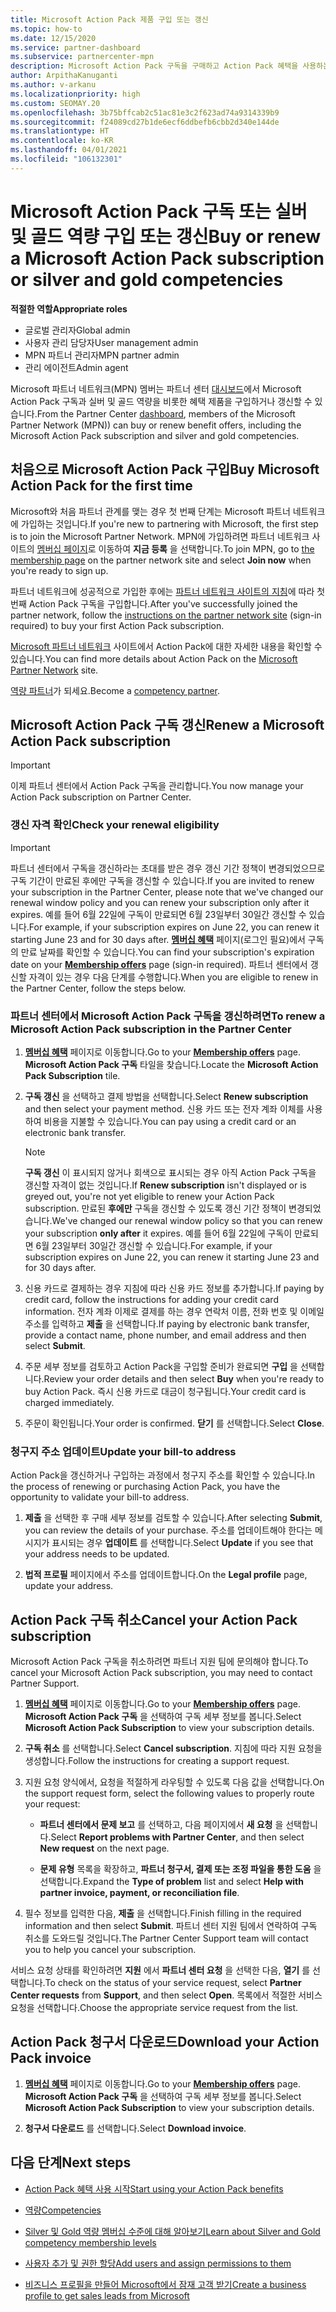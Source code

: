 ```yaml
---
title: Microsoft Action Pack 제품 구입 또는 갱신
ms.topic: how-to
ms.date: 12/15/2020
ms.service: partner-dashboard
ms.subservice: partnercenter-mpn
description: Microsoft Action Pack 구독을 구매하고 Action Pack 혜택을 사용하는 방법을 알아보세요. 또한 청구서를 갱신, 취소, 보는 방법도 알아보세요.
author: ArpithaKanuganti
ms.author: v-arkanu
ms.localizationpriority: high
ms.custom: SEOMAY.20
ms.openlocfilehash: 3b75bffcab2c51ac81e3c2f623ad74a9314339b9
ms.sourcegitcommit: f24089cd27b1de6ecf6ddbefb6cbb2d340e144de
ms.translationtype: HT
ms.contentlocale: ko-KR
ms.lasthandoff: 04/01/2021
ms.locfileid: "106132301"
---
```

# <a name="buy-or-renew-a-microsoft-action-pack-subscription-or-silver-and-gold-competencies"></a><span data-ttu-id="907c6-104">Microsoft Action Pack 구독 또는 실버 및 골드 역량 구입 또는 갱신</span><span class="sxs-lookup"><span data-stu-id="907c6-104">Buy or renew a Microsoft Action Pack subscription or silver and gold competencies</span></span>


<span data-ttu-id="907c6-105">**적절한 역할**</span><span class="sxs-lookup"><span data-stu-id="907c6-105">**Appropriate roles**</span></span>

- <span data-ttu-id="907c6-106">글로벌 관리자</span><span class="sxs-lookup"><span data-stu-id="907c6-106">Global admin</span></span>
- <span data-ttu-id="907c6-107">사용자 관리 담당자</span><span class="sxs-lookup"><span data-stu-id="907c6-107">User management admin</span></span>
- <span data-ttu-id="907c6-108">MPN 파트너 관리자</span><span class="sxs-lookup"><span data-stu-id="907c6-108">MPN partner admin</span></span>
- <span data-ttu-id="907c6-109">관리 에이전트</span><span class="sxs-lookup"><span data-stu-id="907c6-109">Admin agent</span></span>


<span data-ttu-id="907c6-110">Microsoft 파트너 네트워크(MPN) 멤버는 파트너 센터 [대시보드](https://partner.microsoft.com/dashboard)에서 Microsoft Action Pack 구독과 실버 및 골드 역량을 비롯한 혜택 제품을 구입하거나 갱신할 수 있습니다.</span><span class="sxs-lookup"><span data-stu-id="907c6-110">From the Partner Center [dashboard](https://partner.microsoft.com/dashboard), members of the Microsoft Partner Network (MPN)) can buy or renew benefit offers, including the Microsoft Action Pack subscription and silver and gold competencies.</span></span>

## <a name="buy-microsoft-action-pack-for-the-first-time"></a><span data-ttu-id="907c6-111">처음으로 Microsoft Action Pack 구입</span><span class="sxs-lookup"><span data-stu-id="907c6-111">Buy Microsoft Action Pack for the first time</span></span>

<span data-ttu-id="907c6-112">Microsoft와 처음 파트너 관계를 맺는 경우 첫 번째 단계는 Microsoft 파트너 네트워크에 가입하는 것입니다.</span><span class="sxs-lookup"><span data-stu-id="907c6-112">If you're new to partnering with Microsoft, the first step is to join the Microsoft Partner Network.</span></span> <span data-ttu-id="907c6-113">MPN에 가입하려면 파트너 네트워크 사이트의 [멤버십 페이지](https://partner.microsoft.com/membership)로 이동하여 **지금 등록** 을 선택합니다.</span><span class="sxs-lookup"><span data-stu-id="907c6-113">To join MPN, go to [the membership page](https://partner.microsoft.com/membership) on the partner network site and select **Join now** when you're ready to sign up.</span></span>

<span data-ttu-id="907c6-114">파트너 네트워크에 성공적으로 가입한 후에는 [파트너 네트워크 사이트의 지침](https://partner.microsoft.com/membership/action-pack)에 따라 첫 번째 Action Pack 구독을 구입합니다.</span><span class="sxs-lookup"><span data-stu-id="907c6-114">After you've successfully joined the partner network, follow the [instructions on the partner network site](https://partner.microsoft.com/membership/action-pack) (sign-in required) to buy your first Action Pack subscription.</span></span> 

<span data-ttu-id="907c6-115">[Microsoft 파트너 네트워크](https://partner.microsoft.com/membership/internal-use-software#simple-tab-content-3) 사이트에서 Action Pack에 대한 자세한 내용을 확인할 수 있습니다.</span><span class="sxs-lookup"><span data-stu-id="907c6-115">You can find more details about Action Pack on the [Microsoft Partner Network](https://partner.microsoft.com/membership/internal-use-software#simple-tab-content-3) site.</span></span>

<span data-ttu-id="907c6-116">[역량 파트너](https://partner.microsoft.com/membership/competencies)가 되세요.</span><span class="sxs-lookup"><span data-stu-id="907c6-116">Become a [competency partner](https://partner.microsoft.com/membership/competencies).</span></span> 

## <a name="renew-a-microsoft-action-pack-subscription"></a><span data-ttu-id="907c6-117">Microsoft Action Pack 구독 갱신</span><span class="sxs-lookup"><span data-stu-id="907c6-117">Renew a Microsoft Action Pack subscription</span></span>

>[!IMPORTANT]
><span data-ttu-id="907c6-118">이제 파트너 센터에서 Action Pack 구독을 관리합니다.</span><span class="sxs-lookup"><span data-stu-id="907c6-118">You now manage your Action Pack subscription on Partner Center.</span></span>

### <a name="check-your-renewal-eligibility"></a><span data-ttu-id="907c6-119">갱신 자격 확인</span><span class="sxs-lookup"><span data-stu-id="907c6-119">Check your renewal eligibility</span></span>

>[!IMPORTANT]
><span data-ttu-id="907c6-120">파트너 센터에서 구독을 갱신하라는 초대를 받은 경우 갱신 기간 정책이 변경되었으므로 구독 기간이 만료된 후에만 구독을 갱신할 수 있습니다.</span><span class="sxs-lookup"><span data-stu-id="907c6-120">If you are invited to renew your subscription in the Partner Center, please note that we've changed our renewal window policy and you can renew your subscription only after it expires.</span></span> <span data-ttu-id="907c6-121">예를 들어 6월 22일에 구독이 만료되면 6월 23일부터 30일간 갱신할 수 있습니다.</span><span class="sxs-lookup"><span data-stu-id="907c6-121">For example, if your subscription expires on June 22, you can renew it starting June 23 and for 30 days after.</span></span>
><span data-ttu-id="907c6-122">[**멤버십 혜택**](https://partnercenter.microsoft.com/pcv/partnership/offers) 페이지(로그인 필요)에서 구독의 만료 날짜를 확인할 수 있습니다.</span><span class="sxs-lookup"><span data-stu-id="907c6-122">You can find your subscription's expiration date on your [**Membership offers**](https://partnercenter.microsoft.com/pcv/partnership/offers) page (sign-in required).</span></span> <span data-ttu-id="907c6-123">파트너 센터에서 갱신할 자격이 있는 경우 다음 단계를 수행합니다.</span><span class="sxs-lookup"><span data-stu-id="907c6-123">When you are eligible to renew in the Partner Center, follow the steps below.</span></span>  

### <a name="to-renew-a-microsoft-action-pack-subscription-in-the-partner-center"></a><span data-ttu-id="907c6-124">파트너 센터에서 Microsoft Action Pack 구독을 갱신하려면</span><span class="sxs-lookup"><span data-stu-id="907c6-124">To renew a Microsoft Action Pack subscription in the Partner Center</span></span>

1. <span data-ttu-id="907c6-125">[**멤버십 혜택**](https://partnercenter.microsoft.com/pcv/partnership/offers) 페이지로 이동합니다.</span><span class="sxs-lookup"><span data-stu-id="907c6-125">Go to your [**Membership offers**](https://partnercenter.microsoft.com/pcv/partnership/offers) page.</span></span> <span data-ttu-id="907c6-126">**Microsoft Action Pack 구독** 타일을 찾습니다.</span><span class="sxs-lookup"><span data-stu-id="907c6-126">Locate the **Microsoft Action Pack Subscription** tile.</span></span>  

2. <span data-ttu-id="907c6-127">**구독 갱신** 을 선택하고 결제 방법을 선택합니다.</span><span class="sxs-lookup"><span data-stu-id="907c6-127">Select **Renew subscription** and then select your payment method.</span></span> <span data-ttu-id="907c6-128">신용 카드 또는 전자 계좌 이체를 사용하여 비용을 지불할 수 있습니다.</span><span class="sxs-lookup"><span data-stu-id="907c6-128">You can pay using a credit card or an electronic bank transfer.</span></span>

    >[!NOTE]
    ><span data-ttu-id="907c6-129">**구독 갱신** 이 표시되지 않거나 회색으로 표시되는 경우 아직 Action Pack 구독을 갱신할 자격이 없는 것입니다.</span><span class="sxs-lookup"><span data-stu-id="907c6-129">If **Renew subscription** isn't displayed or is greyed out, you're not yet eligible to renew your Action Pack subscription.</span></span> <span data-ttu-id="907c6-130">만료된 **후에만** 구독을 갱신할 수 있도록 갱신 기간 정책이 변경되었습니다.</span><span class="sxs-lookup"><span data-stu-id="907c6-130">We've changed our renewal window policy so that you can renew your subscription **only after** it expires.</span></span> <span data-ttu-id="907c6-131">예를 들어 6월 22일에 구독이 만료되면 6월 23일부터 30일간 갱신할 수 있습니다.</span><span class="sxs-lookup"><span data-stu-id="907c6-131">For example, if your subscription expires on June 22, you can renew it starting June 23 and for 30 days after.</span></span>  

3. <span data-ttu-id="907c6-132">신용 카드로 결제하는 경우 지침에 따라 신용 카드 정보를 추가합니다.</span><span class="sxs-lookup"><span data-stu-id="907c6-132">If paying by credit card, follow the instructions for adding your credit card information.</span></span> <span data-ttu-id="907c6-133">전자 계좌 이제로 결제를 하는 경우 연락처 이름, 전화 번호 및 이메일 주소를 입력하고 **제출** 을 선택합니다.</span><span class="sxs-lookup"><span data-stu-id="907c6-133">If paying by electronic bank transfer, provide a contact name, phone number, and email address and then select **Submit**.</span></span>

4. <span data-ttu-id="907c6-134">주문 세부 정보를 검토하고 Action Pack을 구입할 준비가 완료되면 **구입** 을 선택합니다.</span><span class="sxs-lookup"><span data-stu-id="907c6-134">Review your order details and then select **Buy** when you're ready to buy Action Pack.</span></span> <span data-ttu-id="907c6-135">즉시 신용 카드로 대금이 청구됩니다.</span><span class="sxs-lookup"><span data-stu-id="907c6-135">Your credit card is charged immediately.</span></span>

5. <span data-ttu-id="907c6-136">주문이 확인됩니다.</span><span class="sxs-lookup"><span data-stu-id="907c6-136">Your order is confirmed.</span></span> <span data-ttu-id="907c6-137">**닫기** 를 선택합니다.</span><span class="sxs-lookup"><span data-stu-id="907c6-137">Select **Close**.</span></span>

### <a name="update-your-bill-to-address"></a><span data-ttu-id="907c6-138">청구지 주소 업데이트</span><span class="sxs-lookup"><span data-stu-id="907c6-138">Update your bill-to address</span></span>

<span data-ttu-id="907c6-139">Action Pack을 갱신하거나 구입하는 과정에서 청구지 주소를 확인할 수 있습니다.</span><span class="sxs-lookup"><span data-stu-id="907c6-139">In the process of renewing or purchasing Action Pack, you have the opportunity to validate your bill-to address.</span></span>

 1. <span data-ttu-id="907c6-140">**제출** 을 선택한 후 구매 세부 정보를 검토할 수 있습니다.</span><span class="sxs-lookup"><span data-stu-id="907c6-140">After selecting **Submit**, you can review the details of your purchase.</span></span> <span data-ttu-id="907c6-141">주소를 업데이트해야 한다는 메시지가 표시되는 경우 **업데이트** 를 선택합니다.</span><span class="sxs-lookup"><span data-stu-id="907c6-141">Select **Update** if you see that your address needs to be updated.</span></span>
  
 1. <span data-ttu-id="907c6-142">**법적 프로필** 페이지에서 주소를 업데이트합니다.</span><span class="sxs-lookup"><span data-stu-id="907c6-142">On the **Legal profile** page, update your address.</span></span>

## <a name="cancel-your-action-pack-subscription"></a><span data-ttu-id="907c6-143">Action Pack 구독 취소</span><span class="sxs-lookup"><span data-stu-id="907c6-143">Cancel your Action Pack subscription</span></span>

<span data-ttu-id="907c6-144">Microsoft Action Pack 구독을 취소하려면 파트너 지원 팀에 문의해야 합니다.</span><span class="sxs-lookup"><span data-stu-id="907c6-144">To cancel your Microsoft Action Pack subscription, you may need to contact Partner Support.</span></span>

1. <span data-ttu-id="907c6-145">[**멤버십 혜택**](https://partnercenter.microsoft.com/pcv/partnership/offers) 페이지로 이동합니다.</span><span class="sxs-lookup"><span data-stu-id="907c6-145">Go to your [**Membership offers**](https://partnercenter.microsoft.com/pcv/partnership/offers) page.</span></span> <span data-ttu-id="907c6-146">**Microsoft Action Pack 구독** 을 선택하여 구독 세부 정보를 봅니다.</span><span class="sxs-lookup"><span data-stu-id="907c6-146">Select **Microsoft Action Pack Subscription** to view your subscription details.</span></span> 

3. <span data-ttu-id="907c6-147">**구독 취소** 를 선택합니다.</span><span class="sxs-lookup"><span data-stu-id="907c6-147">Select **Cancel subscription**.</span></span> <span data-ttu-id="907c6-148">지침에 따라 지원 요청을 생성합니다.</span><span class="sxs-lookup"><span data-stu-id="907c6-148">Follow the instructions for creating a support request.</span></span> 

4. <span data-ttu-id="907c6-149">지원 요청 양식에서, 요청을 적절하게 라우팅할 수 있도록 다음 값을 선택합니다.</span><span class="sxs-lookup"><span data-stu-id="907c6-149">On the support request form, select the following values to properly route your request:</span></span>

    -  <span data-ttu-id="907c6-150">**파트너 센터에서 문제 보고** 를 선택하고, 다음 페이지에서 **새 요청** 을 선택합니다.</span><span class="sxs-lookup"><span data-stu-id="907c6-150">Select **Report problems with Partner Center**, and then select **New request** on the next page.</span></span>

    -  <span data-ttu-id="907c6-151">**문제 유형** 목록을 확장하고, **파트너 청구서, 결제 또는 조정 파일을 통한 도움** 을 선택합니다.</span><span class="sxs-lookup"><span data-stu-id="907c6-151">Expand the **Type of problem** list and select **Help with partner invoice, payment, or reconciliation file**.</span></span> 

5. <span data-ttu-id="907c6-152">필수 정보를 입력한 다음, **제출** 을 선택합니다.</span><span class="sxs-lookup"><span data-stu-id="907c6-152">Finish filling in the required information and then select **Submit**.</span></span> <span data-ttu-id="907c6-153">파트너 센터 지원 팀에서 연락하여 구독 취소를 도와드릴 것입니다.</span><span class="sxs-lookup"><span data-stu-id="907c6-153">The Partner Center Support team will contact you to help you cancel your subscription.</span></span>

<span data-ttu-id="907c6-154">서비스 요청 상태를 확인하려면 **지원** 에서 **파트너 센터 요청** 을 선택한 다음, **열기** 를 선택합니다.</span><span class="sxs-lookup"><span data-stu-id="907c6-154">To check on the status of your service request, select **Partner Center requests** from **Support**, and then select **Open**.</span></span> <span data-ttu-id="907c6-155">목록에서 적절한 서비스 요청을 선택합니다.</span><span class="sxs-lookup"><span data-stu-id="907c6-155">Choose the appropriate service request from the list.</span></span>  

## <a name="download-your-action-pack-invoice"></a><span data-ttu-id="907c6-156">Action Pack 청구서 다운로드</span><span class="sxs-lookup"><span data-stu-id="907c6-156">Download your Action Pack invoice</span></span>

1. <span data-ttu-id="907c6-157">[**멤버십 혜택**](https://partnercenter.microsoft.com/pcv/partnership/offers) 페이지로 이동합니다.</span><span class="sxs-lookup"><span data-stu-id="907c6-157">Go to your [**Membership offers**](https://partnercenter.microsoft.com/pcv/partnership/offers) page.</span></span> <span data-ttu-id="907c6-158">**Microsoft Action Pack 구독** 을 선택하여 구독 세부 정보를 봅니다.</span><span class="sxs-lookup"><span data-stu-id="907c6-158">Select **Microsoft Action Pack Subscription** to view your subscription details.</span></span> 

3. <span data-ttu-id="907c6-159">**청구서 다운로드** 를 선택합니다.</span><span class="sxs-lookup"><span data-stu-id="907c6-159">Select **Download invoice**.</span></span>
 
## <a name="next-steps"></a><span data-ttu-id="907c6-160">다음 단계</span><span class="sxs-lookup"><span data-stu-id="907c6-160">Next steps</span></span>

-   [<span data-ttu-id="907c6-161">Action Pack 혜택 사용 시작</span><span class="sxs-lookup"><span data-stu-id="907c6-161">Start using your Action Pack benefits</span></span>](manage-your-partner-network-benefits.md)

-   [<span data-ttu-id="907c6-162">역량</span><span class="sxs-lookup"><span data-stu-id="907c6-162">Competencies</span></span>](learn-about-competencies.md)

-   [<span data-ttu-id="907c6-163">Silver 및 Gold 역량 멤버십 수준에 대해 알아보기</span><span class="sxs-lookup"><span data-stu-id="907c6-163">Learn about Silver and Gold competency membership levels</span></span>](https://partner.microsoft.com/membership/internal-use-software#simple-tab-content-2)

-   [<span data-ttu-id="907c6-164">사용자 추가 및 권한 할당</span><span class="sxs-lookup"><span data-stu-id="907c6-164">Add users and assign permissions to them</span></span>](create-user-accounts-and-set-permissions.md)

-   [<span data-ttu-id="907c6-165">비즈니스 프로필을 만들어 Microsoft에서 잠재 고객 받기</span><span class="sxs-lookup"><span data-stu-id="907c6-165">Create a business profile to get sales leads from Microsoft</span></span>](create-a-marketing-profile.md)
